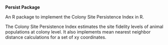 <b>Persist Package</b>

An R package to implement the Colony Site Persistence Index in R.

The Colony Site Persistence Index estimates the site fidelity levels of animal populations at colony level. It also implements mean nearest neighbor distance calculations for a set of xy coordinates.
